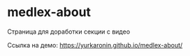 # medlex-about
Страница для доработки секции с видео


Ссылка на демо: https://yurkaronin.github.io/medlex-about/
